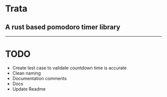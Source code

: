 # Trata
## A rust based pomodoro timer library




---
# TODO
- Create test case to validate countdown time is accurate
- Clean naming
- Documentation comments
- Docs
- Update Readme